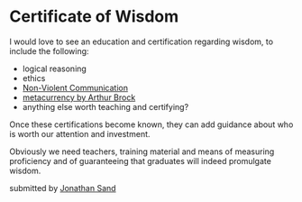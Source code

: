 # Certificate of Wisdom

I would love to see an education and certification regarding wisdom, to include the following:

- logical reasoning  
- ethics  
- [Non-Violent Communication](https://www.cnvc.org/)  
- [metacurrency by Arthur Brock](https://www.artbrock.com/metacurrency)  
- anything else worth teaching and certifying?  

Once these certifications become known, they can add guidance about who is worth our attention and investment.

Obviously we need teachers, training material and means of measuring proficiency and of guaranteeing that graduates will indeed promulgate wisdom.

submitted by [Jonathan Sand](mailto:sand@gizmolab.com)
